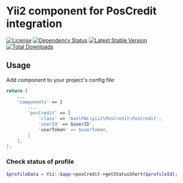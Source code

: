 # Yii2 component for PosCredit integration

[![License](https://poser.pugx.org/axelpal/yii2-poscredit/license)](https://packagist.org/packages/axelpal/yii2-poscredit)
[![Dependency Status](https://www.versioneye.com/user/projects/5a74314f0fb24f20ef856f1b/badge.svg?style=flat)](https://www.versioneye.com/user/projects/5a74314f0fb24f20ef856f1b)
[![Latest Stable Version](https://poser.pugx.org/axelpal/yii2-poscredit/v/stable)](https://packagist.org/packages/axelpal/yii2-poscredit)
[![Total Downloads](https://poser.pugx.org/axelpal/yii2-poscredit/downloads)](https://packagist.org/packages/axelpal/yii2-poscredit)

## Usage
Add component to your project's config file:
```php
return [
    ...
    'components' => [
        ....
        'posCredit' => [
            'class' => 'AxelPAL\yii2\PosCredit\PosCredit',
            'userId' => $userID',
            'userToken' => $userToken,
        ]
    ],
];
```

### Check status of profile
```php
$profileData = Yii::$app->posCredit->getStatusShort($profileId);
```